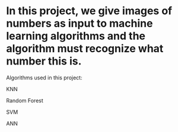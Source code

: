# In this project, we give images of numbers as input to machine learning algorithms and the algorithm must recognize what number this is.


Algorithms used in this project:

KNN

Random Forest

SVM

ANN
